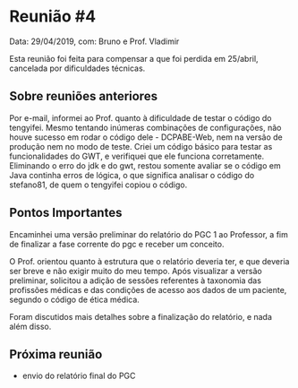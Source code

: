 # Reunião #4

Data: 29/04/2019,
com: Bruno e Prof. Vladimir

Esta reunião foi feita para compensar a que foi perdida em 25/abril, cancelada por dificuldades técnicas.

## Sobre reuniões anteriores

Por e-mail, informei ao Prof. quanto à dificuldade de testar o código do tengyifei. Mesmo tentando inúmeras combinações de configurações, não houve sucesso em rodar o código dele - DCPABE-Web, nem na versão de produção nem no modo de teste. Criei um código básico para testar as funcionalidades do GWT, e verifiquei que ele funciona corretamente. Eliminando o erro do jdk e do gwt, restou somente avaliar se o código em Java continha erros de lógica, o que significa analisar o código do stefano81, de quem o tengyifei copiou o código.

## Pontos Importantes

Encaminhei uma versão preliminar do relatório do PGC 1 ao Professor, a fim de finalizar a fase corrente do pgc e receber um conceito.

O Prof. orientou quanto à estrutura que o relatório deveria ter, e que deveria ser breve e não exigir muito do meu tempo. Após visualizar a versão preliminar, solicitou a adição de sessões referentes à taxonomia das profissões médicas e das condições de acesso aos dados de um paciente, segundo o código de ética médica.

Foram discutidos mais detalhes sobre a finalização do relatório, e nada além disso.

## Próxima reunião

- envio do relatório final do PGC